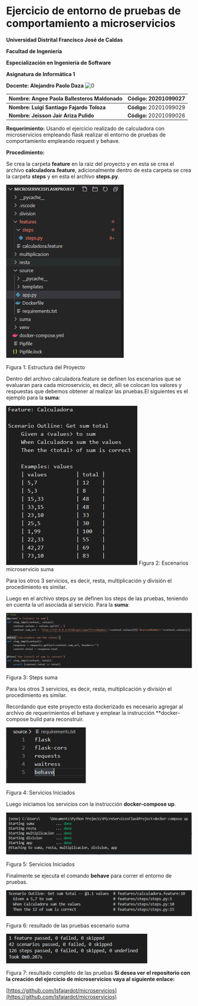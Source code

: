 # Ejercicio de entorno de pruebas de comportamiento a microservicios

**Universidad Distrital Francisco José de Caldas**

**Facultad de Ingeniería**

**Especialización en Ingeniería de Software**

**Asignatura de Informática 1**

**Docente: Alejandro Paolo Daza**
  ![0](https://raw.githubusercontent.com/lsfajardot/microservicios/master/0.png)

| **Nombre: Angee Paola Ballesteros Maldonado** | **Código: 20201099027** |
| --- | --- |
| **Nombre: Luigi Santiago Fajardo Toloza** | **Código:** 20201099029 |
| **Nombre: Jeisson Jair Ariza Pulido** | **Código:** 20201099026 |

**Requerimiento:** Usando el ejercicio realizado de calculadora con microservicios empleando flask realizar el entorno de pruebas de comportamiento empleando request y behave.


**Procedimiento:** 


Se crea la carpeta **feature** en la raiz del proyecto y en esta se crea el archivo **calculadora.feature**, adicionalmente dentro de esta carpeta se crea la carpeta **steps** y en esta el archivo **steps.py**. 

![1](https://raw.githubusercontent.com/JeisonAriza00/CalculadoraATDD/master/EstructuraProyecto.PNG)

Figura 1: Estructura del Proyecto

Dentro del archivo calculadora.feature se definen los escenarios que se evaluaran para cada microservicio, es decir, alli se colocan los valores y respuestas que debemos obtener al realizar las pruebas.El siguientes es el ejemplo para la **suma**:

![2](https://raw.githubusercontent.com/JeisonAriza00/CalculadoraATDD/master/ScenarioSuma.PNG)
Figura 2: Escenarios microservicio suma

Para los otros 3 servicios, es decir, resta, multiplicación y división el procedimiento es similar.

Luego en el archivo steps.py se definen los steps de las pruebas, teniendo en cuenta la url asociada al servicio. Para la **suma**:

![3](https://raw.githubusercontent.com/JeisonAriza00/CalculadoraATDD/master/BloqueSumaSteps.PNG)

Figura 3: Steps suma

Para los otros 3 servicios, es decir, resta, multiplicación y división el procedimiento es similar.

Recordando que este proyecto esta dockerizado es necesario agregar al archivo de requerimientos el behave y emplear la instrucción **docker-compose build para reconstruir. 

![4](https://raw.githubusercontent.com/JeisonAriza00/CalculadoraATDD/master/requirements.PNG)

Figura 4: Servicios Iniciados

Luego iniciamos los servicios con la instrucción **docker-compose up**.

![5](https://raw.githubusercontent.com/JeisonAriza00/CalculadoraATDD/master/ServiciosLanzados.PNG)

Figura 5: Servicios Iniciados

Finalmente se ejecuta el comando **behave** para correr el entorno de pruebas.

![6](https://raw.githubusercontent.com/JeisonAriza00/CalculadoraATDD/master/RespuestaBehaveScenarioSuma.PNG)

Figura 6: resultado de las pruebas escenario suma

![7](https://raw.githubusercontent.com/JeisonAriza00/CalculadoraATDD/master/RespuestaBehave.PNG)

Figura 7: resultado completo de las pruebas
**Si desea ver el repositorio con la creación del ejercicio de microservicios vaya al siguiente enlace:**

[https://github.com/lsfajardot/microservicios](https://github.com/lsfajardot/microservicios)


